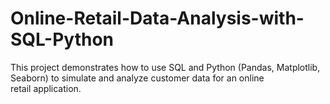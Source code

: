 # Online-Retail-Data-Analysis-with-SQL-Python
This project demonstrates how to use SQL and Python (Pandas, Matplotlib, Seaborn) to simulate and analyze customer data for an online retail application.
